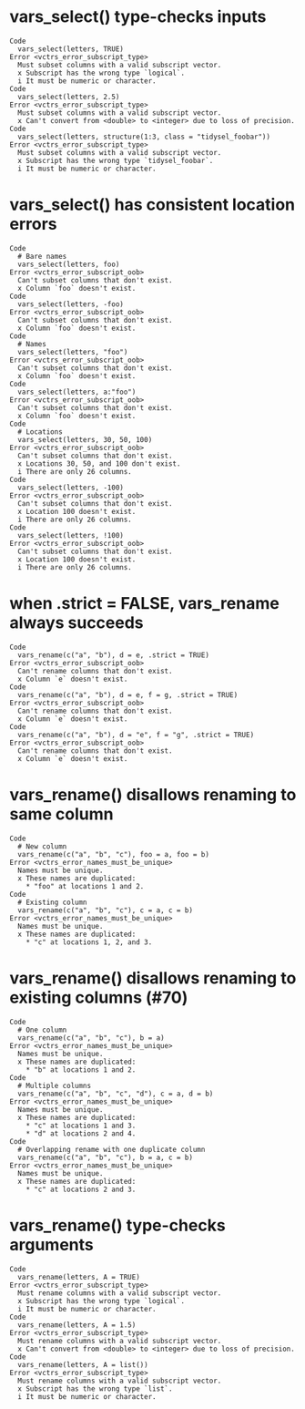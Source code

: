 # vars_select() type-checks inputs

    Code
      vars_select(letters, TRUE)
    Error <vctrs_error_subscript_type>
      Must subset columns with a valid subscript vector.
      x Subscript has the wrong type `logical`.
      i It must be numeric or character.
    Code
      vars_select(letters, 2.5)
    Error <vctrs_error_subscript_type>
      Must subset columns with a valid subscript vector.
      x Can't convert from <double> to <integer> due to loss of precision.
    Code
      vars_select(letters, structure(1:3, class = "tidysel_foobar"))
    Error <vctrs_error_subscript_type>
      Must subset columns with a valid subscript vector.
      x Subscript has the wrong type `tidysel_foobar`.
      i It must be numeric or character.

# vars_select() has consistent location errors

    Code
      # Bare names
      vars_select(letters, foo)
    Error <vctrs_error_subscript_oob>
      Can't subset columns that don't exist.
      x Column `foo` doesn't exist.
    Code
      vars_select(letters, -foo)
    Error <vctrs_error_subscript_oob>
      Can't subset columns that don't exist.
      x Column `foo` doesn't exist.
    Code
      # Names
      vars_select(letters, "foo")
    Error <vctrs_error_subscript_oob>
      Can't subset columns that don't exist.
      x Column `foo` doesn't exist.
    Code
      vars_select(letters, a:"foo")
    Error <vctrs_error_subscript_oob>
      Can't subset columns that don't exist.
      x Column `foo` doesn't exist.
    Code
      # Locations
      vars_select(letters, 30, 50, 100)
    Error <vctrs_error_subscript_oob>
      Can't subset columns that don't exist.
      x Locations 30, 50, and 100 don't exist.
      i There are only 26 columns.
    Code
      vars_select(letters, -100)
    Error <vctrs_error_subscript_oob>
      Can't subset columns that don't exist.
      x Location 100 doesn't exist.
      i There are only 26 columns.
    Code
      vars_select(letters, !100)
    Error <vctrs_error_subscript_oob>
      Can't subset columns that don't exist.
      x Location 100 doesn't exist.
      i There are only 26 columns.

# when .strict = FALSE, vars_rename always succeeds

    Code
      vars_rename(c("a", "b"), d = e, .strict = TRUE)
    Error <vctrs_error_subscript_oob>
      Can't rename columns that don't exist.
      x Column `e` doesn't exist.
    Code
      vars_rename(c("a", "b"), d = e, f = g, .strict = TRUE)
    Error <vctrs_error_subscript_oob>
      Can't rename columns that don't exist.
      x Column `e` doesn't exist.
    Code
      vars_rename(c("a", "b"), d = "e", f = "g", .strict = TRUE)
    Error <vctrs_error_subscript_oob>
      Can't rename columns that don't exist.
      x Column `e` doesn't exist.

# vars_rename() disallows renaming to same column

    Code
      # New column
      vars_rename(c("a", "b", "c"), foo = a, foo = b)
    Error <vctrs_error_names_must_be_unique>
      Names must be unique.
      x These names are duplicated:
        * "foo" at locations 1 and 2.
    Code
      # Existing column
      vars_rename(c("a", "b", "c"), c = a, c = b)
    Error <vctrs_error_names_must_be_unique>
      Names must be unique.
      x These names are duplicated:
        * "c" at locations 1, 2, and 3.

# vars_rename() disallows renaming to existing columns (#70)

    Code
      # One column
      vars_rename(c("a", "b", "c"), b = a)
    Error <vctrs_error_names_must_be_unique>
      Names must be unique.
      x These names are duplicated:
        * "b" at locations 1 and 2.
    Code
      # Multiple columns
      vars_rename(c("a", "b", "c", "d"), c = a, d = b)
    Error <vctrs_error_names_must_be_unique>
      Names must be unique.
      x These names are duplicated:
        * "c" at locations 1 and 3.
        * "d" at locations 2 and 4.
    Code
      # Overlapping rename with one duplicate column
      vars_rename(c("a", "b", "c"), b = a, c = b)
    Error <vctrs_error_names_must_be_unique>
      Names must be unique.
      x These names are duplicated:
        * "c" at locations 2 and 3.

# vars_rename() type-checks arguments

    Code
      vars_rename(letters, A = TRUE)
    Error <vctrs_error_subscript_type>
      Must rename columns with a valid subscript vector.
      x Subscript has the wrong type `logical`.
      i It must be numeric or character.
    Code
      vars_rename(letters, A = 1.5)
    Error <vctrs_error_subscript_type>
      Must rename columns with a valid subscript vector.
      x Can't convert from <double> to <integer> due to loss of precision.
    Code
      vars_rename(letters, A = list())
    Error <vctrs_error_subscript_type>
      Must rename columns with a valid subscript vector.
      x Subscript has the wrong type `list`.
      i It must be numeric or character.

